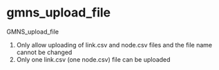 # gmns_upload_file
GMNS_upload_file
1. Only allow uploading of link.csv and node.csv files and the file name cannot be changed
2. Only one link.csv (one node.csv) file can be uploaded
